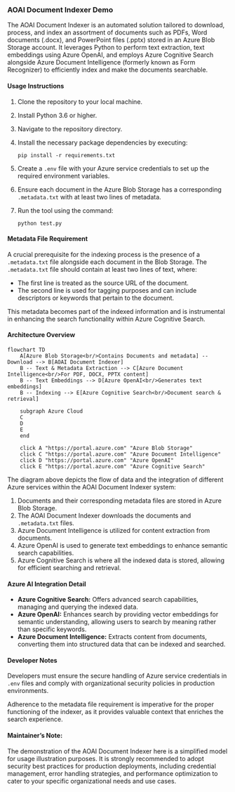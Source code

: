 
### AOAI Document Indexer Demo

The AOAI Document Indexer is an automated solution tailored to download, process, and index an assortment of documents such as PDFs, Word documents (.docx), and PowerPoint files (.pptx) stored in an Azure Blob Storage account. It leverages Python to perform text extraction, text embeddings using Azure OpenAI, and employs Azure Cognitive Search alongside Azure Document Intelligence (formerly known as Form Recognizer) to efficiently index and make the documents searchable.

#### Usage Instructions

1.  Clone the repository to your local machine.
    
2.  Install Python 3.6 or higher.
    
3.  Navigate to the repository directory.
    
4.  Install the necessary package dependencies by executing:
    
    ```
    pip install -r requirements.txt
    ```
    
5.  Create a  `.env`  file with your Azure service credentials to set up the required environment variables.
    
6.  Ensure each document in the Azure Blob Storage has a corresponding  `.metadata.txt`  with at least two lines of metadata.
    
7.  Run the tool using the command:
    
    ```
    python test.py  
    ```
    

#### Metadata File Requirement

A crucial prerequisite for the indexing process is the presence of a  `.metadata.txt`  file alongside each document in the Blob Storage. The  `.metadata.txt`  file should contain at least two lines of text, where:

-   The first line is treated as the source URL of the document.
-   The second line is used for tagging purposes and can include descriptors or keywords that pertain to the document.

This metadata becomes part of the indexed information and is instrumental in enhancing the search functionality within Azure Cognitive Search.

#### Architecture Overview

```mermaid
flowchart TD
    A[Azure Blob Storage<br/>Contains Documents and metadata] -- Download --> B[AOAI Document Indexer]
    B -- Text & Metadata Extraction --> C[Azure Document Intelligence<br/>For PDF, DOCX, PPTX content]
    B -- Text Embeddings --> D[Azure OpenAI<br/>Generates text embeddings]
    B -- Indexing --> E[Azure Cognitive Search<br/>Document search & retrieval]

    subgraph Azure Cloud
    C
    D
    E
    end

    click A "https://portal.azure.com" "Azure Blob Storage"
    click C "https://portal.azure.com" "Azure Document Intelligence"
    click D "https://portal.azure.com" "Azure OpenAI"
    click E "https://portal.azure.com" "Azure Cognitive Search"
```

The diagram above depicts the flow of data and the integration of different Azure services within the AOAI Document Indexer system:

1.  Documents and their corresponding metadata files are stored in Azure Blob Storage.
2.  The AOAI Document Indexer downloads the documents and  `.metadata.txt`  files.
3.  Azure Document Intelligence is utilized for content extraction from documents.
4.  Azure OpenAI is used to generate text embeddings to enhance semantic search capabilities.
5.  Azure Cognitive Search is where all the indexed data is stored, allowing for efficient searching and retrieval.

#### Azure AI Integration Detail

-   **Azure Cognitive Search:**  Offers advanced search capabilities, managing and querying the indexed data.
-   **Azure OpenAI:**  Enhances search by providing vector embeddings for semantic understanding, allowing users to search by meaning rather than specific keywords.
-   **Azure Document Intelligence:**  Extracts content from documents, converting them into structured data that can be indexed and searched.

#### Developer Notes

Developers must ensure the secure handling of Azure service credentials in  `.env`  files and comply with organizational security policies in production environments.

Adherence to the metadata file requirement is imperative for the proper functioning of the indexer, as it provides valuable context that enriches the search experience.

#### Maintainer’s Note:

The demonstration of the AOAI Document Indexer here is a simplified model for usage illustration purposes. It is strongly recommended to adopt security best practices for production deployments, including credential management, error handling strategies, and performance optimization to cater to your specific organizational needs and use cases.
